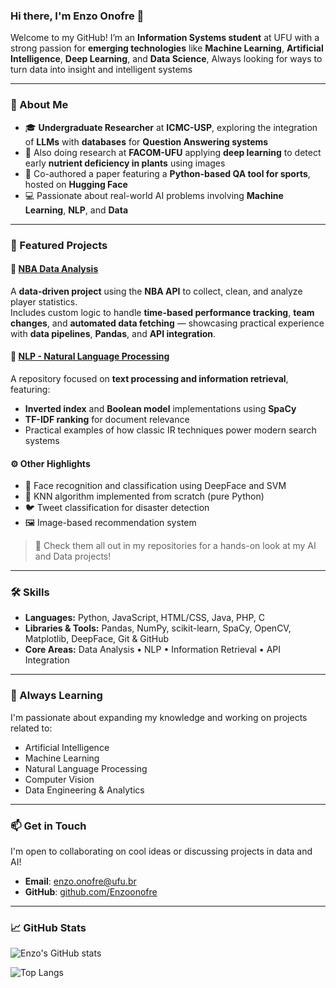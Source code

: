 ### Hi there, I'm Enzo Onofre 👋

Welcome to my GitHub! I’m an **Information Systems student** at UFU with a strong passion for **emerging technologies** like **Machine Learning**, **Artificial Intelligence**, **Deep Learning**, and **Data Science**, Always looking for ways to turn data into insight and intelligent systems

---

### 🌱 About Me

- 🎓 **Undergraduate Researcher** at **ICMC-USP**, exploring the integration of **LLMs** with **databases** for **Question Answering systems**
- 🔬 Also doing research at **FACOM-UFU** applying **deep learning** to detect early **nutrient deficiency in plants** using images
- 📄 Co-authored a paper featuring a **Python-based QA tool for sports**, hosted on **Hugging Face**
- 💻 Passionate about real-world AI problems involving **Machine Learning**, **NLP**, and **Data**

---

### 🧠 Featured Projects

#### 🏀 [NBA Data Analysis](https://github.com/Enzoonofre/NBA_data)
A **data-driven project** using the **NBA API** to collect, clean, and analyze player statistics.  
Includes custom logic to handle **time-based performance tracking**, **team changes**, and **automated data fetching** — showcasing practical experience with **data pipelines**, **Pandas**, and **API integration**.

#### 💬 [NLP - Natural Language Processing](https://github.com/Enzoonofre/NLP)
A repository focused on **text processing and information retrieval**, featuring:
- **Inverted index** and **Boolean model** implementations using **SpaCy**
- **TF-IDF ranking** for document relevance  
- Practical examples of how classic IR techniques power modern search systems  

#### ⚙️ Other Highlights
- 🤖 Face recognition and classification using DeepFace and SVM  
- 🧮 KNN algorithm implemented from scratch (pure Python)  
- 🐦 Tweet classification for disaster detection  
- 🖼️ Image-based recommendation system  

> 📌 Check them all out in my repositories for a hands-on look at my AI and Data projects!

---

### 🛠️ Skills

- **Languages:** Python, JavaScript, HTML/CSS, Java, PHP, C  
- **Libraries & Tools:** Pandas, NumPy, scikit-learn, SpaCy, OpenCV, Matplotlib, DeepFace, Git & GitHub  
- **Core Areas:** Data Analysis • NLP • Information Retrieval • API Integration

---

### 🚀 Always Learning

I'm passionate about expanding my knowledge and working on projects related to:
- Artificial Intelligence  
- Machine Learning  
- Natural Language Processing  
- Computer Vision  
- Data Engineering & Analytics 

---

### 📫 Get in Touch

I'm open to collaborating on cool ideas or discussing projects in data and AI!

- **Email**: [enzo.onofre@ufu.br](mailto:enzoo.onofre@ufu.br)  
- **GitHub**: [github.com/Enzoonofre](https://github.com/Enzoonofre)

---


### 📈 GitHub Stats

![Enzo's GitHub stats](https://github-readme-stats-git-masterrstaa-rickstaa.vercel.app/api?username=enzoonofre&show_icons=true&theme=radical)

![Top Langs](https://github-readme-stats-git-masterrstaa-rickstaa.vercel.app/api/top-langs/?username=enzoonofre&layout=compact&theme=radical)



